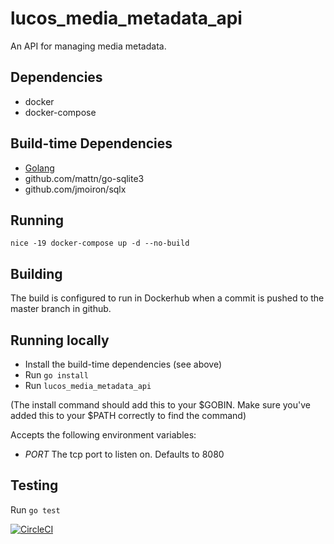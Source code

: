 # lucos_media_metadata_api
An API for managing media metadata.


## Dependencies

* docker
* docker-compose

## Build-time Dependencies

* [Golang](https://golang.org/)
* github.com/mattn/go-sqlite3
* github.com/jmoiron/sqlx

## Running
`nice -19 docker-compose up -d --no-build`

## Building
The build is configured to run in Dockerhub when a commit is pushed to the master branch in github.

## Running locally

* Install the build-time dependencies (see above)
* Run `go install`
* Run `lucos_media_metadata_api`

(The install command should add this to your $GOBIN.  Make sure you've added this to your $PATH correctly to find the command)

Accepts the following environment variables:

* *PORT* The tcp port to listen on.  Defaults to 8080

## Testing
Run `go test`

[![CircleCI](https://circleci.com/gh/lucas42/lucos_media_metadata_api.svg?style=shield)](https://circleci.com/gh/lucas42/lucos_media_metadata_api)